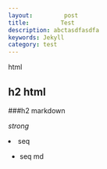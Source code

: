 ```yaml
---
layout:         post
title:         Test
description: abctasdfasdfa
keywords: Jekyll
category: test
---
```


<p>
html
</p>

<h2>
h2 html
</h2>

###h2 markdown

*strong*

<li>
seq
</li>

* seq md
